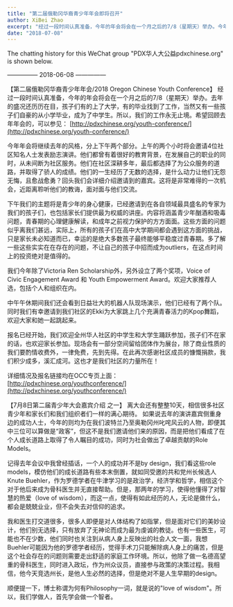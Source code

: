 ```yaml
---
title: "第二届俄勒冈华裔青少年年会即将召开"
author: XiBei Zhao
excerpt: "经过一段时间认真准备，今年的年会将会在一个月之后的7/8（星期天）举办。今年年会将继续去年的风格，分上下午两个部分。上午的两个小时将会邀请4位社区知名人士发表励志演讲，下午我们的主题将是青少年的身心健康。我们今年除了Victoria Ren Scholarship外，另外设立了两个奖项，Voice of Civic Engagement Award 和 Youth Empowerment Award。"
date: "2018-07-08"
---
```


The chatting history for this WeChat group "PDX华人大公益pdxchinese.org" is shown below.

—————  2018-06-08  —————

【第二届俄勒冈华裔青少年年会/2018 Oregon Chinese Youth Conference】 经过一段时间认真准备，今年的年会将会在一个月之后的7/8（星期天）举办。去年的盛况还历历在目，孩子们有的上了大学，有的毕业找到了工作，当然又有一些孩子们自豪的从小学毕业，成为了中学生。所以，我们的工作永无止境。希望回顾去年年会的，可以参见： [http://pdxchinese.org/youth-conference/](http://pdxchinese.org/youth-conference/)

今年年会将继续去年的风格，分上下午两个部分。上午的两个小时将会邀请4位社区知名人士发表励志演讲。他们都曾有着很好的教育背景，在发展自己的职业的同时，从未间断为社区服务。他们在社区深耕多年，最后都选择了为公众服务的道路，并取得了骄人的成绩。他们的一生经历了无数的选择，是什么动力让他们无怨无悔，且愈战愈勇？回头我们会详细介绍邀请到的嘉宾。这将是非常难得的一次机会，近距离聆听他们的教诲，面对面与他们交流。

下午我们的主题将是青少年的身心健康，已经邀请到在各自领域最具盛名的专家为我们的孩子们，也包括家长们提供最为权威的讲座。内容将涵盖青少年酗酒和吸毒问题，青春期的心理健康解读，和成年之前视力保护的方方面面。这些方面的问题似乎离我们甚远，实际上，所有的孩子们在高中大学期间都会遇到这方面的挑战，只是家长未必知道而已，幸运的是绝大多数孩子最终能够平稳度过青春期。多了解一些这些实实在在存在的问题，不让自己的孩子中招而成为outliers，在这点时间上的投资绝对是值得的。

我们今年除了Victoria Ren Scholarship外，另外设立了两个奖项，Voice of Civic Engagement Award 和 Youth Empowerment Award。欢迎大家推荐人选，包括个人和组织在内。

中午午休期间我们还会看到日益壮大的机器人队现场演示，他们已经有了两个队。同时我们有幸邀请到我们社区的Ekki为大家跳上几个充满青春活力的Kpop舞蹈，欢迎大家和她一起跳起来。

报名已经开始，我们欢迎全州华人社区的中学生和大学生踊跃参加，孩子们不在家的话，也欢迎家长参加。现场会有一部分空间留给团体作为展台，除了商业性质的我们要酌情收费外，一律免费，先到先得。在此再次感谢社区成员的慷慨捐款，我们积少成多，溪汇成河。这也才是我们社区的力量所在！

详细情况及报名链接均在OCC专页上面： [http://pdxchinese.org/youthconference/](http://pdxchinese.org/youthconference/)

【7月8日第二届青少年大会嘉宾介绍 之一】 离大会还有整整10天，相信很多社区青少年和家长们和我们组织者们一样的满心期待。 如果说去年的演讲嘉宾侧重身边的成功人士，今年的则均为在我们波特兰乃至奥勒冈州叱咤风云的人物，即便其中三位可以算做是“政客”，但这不是我们邀请他们来的原因，而是把他们看成了在个人成长道路上取得了令人瞩目的成功，同时为社会做出了卓越贡献的Role Models。

记得去年会议中我曾经插话，一个人的成功并不是by design，我们看这些role models，模仿他们的成长道路有些本末倒置，就如同受邀的共和党州长候选人Knute Buehler，作为罗德学者在牛津学习的是政治学，经济学和哲学，相信这个对于他后来成为骨科医生并无直接帮助。但是，那两年的学习，使得他懂得了对智慧的热爱（love of wisdom），而这一点，使得有如此经历的人，无论是做什么，都会是兢兢业业，但不会失去对信仰的追求。

我和医生打交道很多，很多人即便是对人体结构了如指掌，但是面对它们的美妙设计，他们别无选择，只有放弃了无神论而成为最为虔诚的教徒。也有一些医生，可能也不在少数，他们同时也关注到从病人身上反映出的社会人文一面，我想Buehler可能因为他的罗德学者经历，觉得手术刀只能解除病人身上的痛苦，但是这个社会存在的问题则需要走出舒适的家庭工作环境。所以，他除了做一名德高望重的骨科医生，同时进入政坛，作为州众议员，直接参与政策的决策过程。我相信，他今天竞选州长，是他人生必然的选择，但是绝对不是人生早期的design。

顺便提一下，博士称谓为何有Philosophy一词，就是说的"love of wisdom"。所以，我们学做人，首先学会做一个智者。
